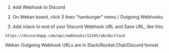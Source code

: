 1. Add Webhook to Discord

2. On Wekan board, click 3 lines "hamburger" menu / Outgoing Webhooks.

3. Add /slack to end of your Discord Webhook URL and Save URL, like this: 

```
https://discordapp.com/api/webhooks/12345/abcde/slack
```

Wekan Outgoing Webhook URLs are in Slack/Rocket.Chat/Discord format.